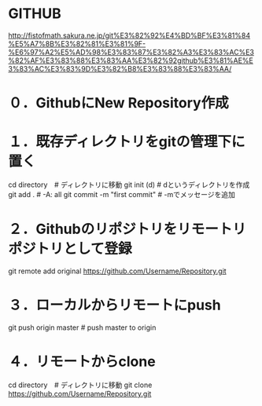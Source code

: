 # GITHUB

http://fistofmath.sakura.ne.jp/git%E3%82%92%E4%BD%BF%E3%81%84%E5%A7%8B%E3%82%81%E3%81%9F-%E6%97%A2%E5%AD%98%E3%83%87%E3%82%A3%E3%83%AC%E3%82%AF%E3%83%88%E3%83%AA%E3%82%92github%E3%81%AE%E3%83%AC%E3%83%9D%E3%82%B8%E3%83%88%E3%83%AA/

# ０．GithubにNew Repository作成

# １．既存ディレクトリをgitの管理下に置く
  cd directory　# ディレクトリに移動
  git init (d) # dというディレクトリを作成
  git add . # -A: all
  git commit -m "first commit" # -mでメッセージを追加
  
# ２．Githubのリポジトリをリモートリポジトリとして登録
  git remote add original https://github.com/Username/Repository.git

# ３．ローカルからリモートにpush
  git push origin master # push master to origin 


# ４．リモートからclone
  cd directory　# ディレクトリに移動
  git clone https://github.com/Username/Repository.git
